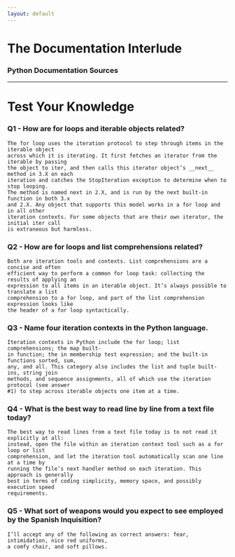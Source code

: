 ```yaml
---
layout: default
---
```


# The Documentation Interlude

### Python Documentation Sources







* * *

# Test Your Knowledge

### Q1 - How are for loops and iterable objects related?

```
The for loop uses the iteration protocol to step through items in the iterable object 
across which it is iterating. It first fetches an iterator from the iterable by passing
the object to iter, and then calls this iterator object’s __next__ method in 3.X on each 
iteration and catches the StopIteration exception to determine when to stop looping. 
The method is named next in 2.X, and is run by the next built-in function in both 3.x 
and 2.X. Any object that supports this model works in a for loop and in all other 
iteration contexts. For some objects that are their own iterator, the initial iter call 
is extraneous but harmless.
```

### Q2 - How are for loops and list comprehensions related?

```
Both are iteration tools and contexts. List comprehensions are a concise and often
efficient way to perform a common for loop task: collecting the results of applying an 
expression to all items in an iterable object. It’s always possible to translate a list 
comprehension to a for loop, and part of the list comprehension expression looks like 
the header of a for loop syntactically.
```

### Q3 - Name four iteration contexts in the Python language.

```
Iteration contexts in Python include the for loop; list comprehensions; the map built-
in function; the in membership test expression; and the built-in functions sorted, sum, 
any, and all. This category also includes the list and tuple built-ins, string join 
methods, and sequence assignments, all of which use the iteration protocol (see answer
#1) to step across iterable objects one item at a time.
```

### Q4 -  What is the best way to read line by line from a text file today?

```
The best way to read lines from a text file today is to not read it explicitly at all:
instead, open the file within an iteration context tool such as a for loop or list
comprehension, and let the iteration tool automatically scan one line at a time by 
running the file’s next handler method on each iteration. This approach is generally
best in terms of coding simplicity, memory space, and possibly execution speed
requirements.
```

### Q5 -  What sort of weapons would you expect to see employed by the Spanish Inquisition?

```
I’ll accept any of the following as correct answers: fear, intimidation, nice red uniforms, 
a comfy chair, and soft pillows.
```


